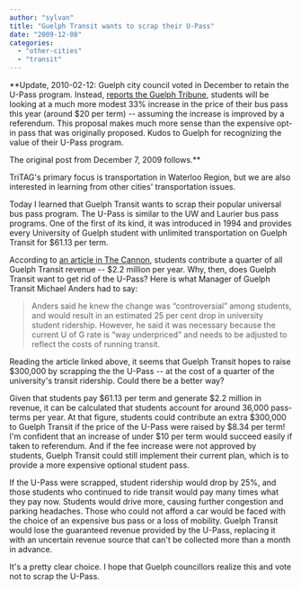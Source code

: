 ```yaml
---
author: "sylvan"
title: "Guelph Transit wants to scrap their U-Pass"
date: "2009-12-08"
categories: 
  - "other-cities"
  - "transit"
---
```


**Update, 2010-02-12: Guelph city council voted in December to retain the U-Pass program. Instead, [reports the Guelph Tribune](https://guelphtribune.ca/opinions/article/202574), students will be looking at a much more modest 33% increase in the price of their bus pass this year (around $20 per term) -- assuming the increase is improved by a referendum. This proposal makes much more sense than the expensive opt-in pass that was originally proposed. Kudos to Guelph for recognizing the value of their U-Pass program.

The original post from December 7, 2009 follows.**

TriTAG's primary focus is transportation in Waterloo Region, but we are also interested in learning from other cities' transportation issues.

Today I learned that Guelph Transit wants to scrap their popular universal bus pass program. The U-Pass is similar to the UW and Laurier bus pass programs. One of the first of its kind, it was introduced in 1994 and provides every University of Guelph student with unlimited transportation on Guelph Transit for $61.13 per term.

According to [an article in The Cannon](https://www.thecannon.ca/news/local/story/council_mulls_scrapping_u_of_g_bus_pass), students contribute a quarter of all Guelph Transit revenue -- $2.2 million per year. Why, then, does Guelph Transit want to get rid of the U-Pass? Here is what Manager of Guelph Transit Michael Anders had to say:

> Anders said he knew the change was “controversial” among students, and would result in an estimated 25 per cent drop in university student ridership. However, he said it was necessary because the current U of G rate is “way underpriced” and needs to be adjusted to reflect the costs of running transit.

Reading the article linked above, it seems that Guelph Transit hopes to raise $300,000 by scrapping the the U-Pass -- at the cost of a quarter of the university's transit ridership. Could there be a better way?

Given that students pay $61.13 per term and generate $2.2 million in revenue, it can be calculated that students account for around 36,000 pass-terms per year. At that figure, students could contribute an extra $300,000 to Guelph Transit if the price of the U-Pass were raised by $8.34 per term! I'm confident that an increase of under $10 per term would succeed easily if taken to referendum. And if the fee increase were not approved by students, Guelph Transit could still implement their current plan, which is to provide a more expensive optional student pass.

If the U-Pass were scrapped, student ridership would drop by 25%, and those students who continued to ride transit would pay many times what they pay now. Students would drive more, causing further congestion and parking headaches. Those who could not afford a car would be faced with the choice of an expensive bus pass or a loss of mobility. Guelph Transit would lose the guaranteed revenue provided by the U-Pass, replacing it with an uncertain revenue source that can't be collected more than a month in advance.

It's a pretty clear choice. I hope that Guelph councillors realize this and vote not to scrap the U-Pass.

